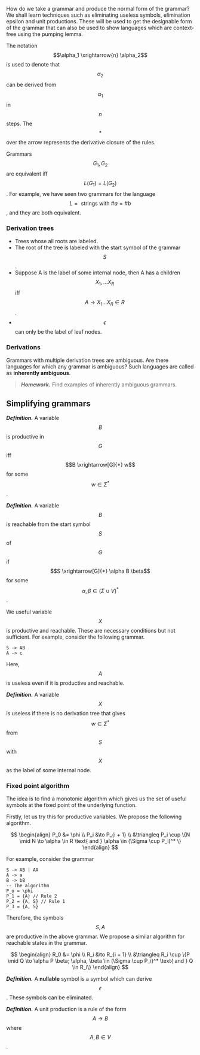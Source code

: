 <!-- # Lecture 13 -->

How do we take a grammar and produce the normal form of the grammar? We shall learn techniques such as eliminating useless symbols, elimination epsilon and unit productions. These will be used to get the designable form of the grammar that can also be used to show languages which are context-free using the pumping lemma. 

The notation $$\alpha_1 \xrightarrow{n} \alpha_2$$ is used to denote that $$\alpha_2$$ can be derived from $$\alpha_1$$ in $$n$$ steps. The $$*$$ over the arrow represents the derivative closure of the rules.

Grammars $$G_1, G_2$$ are equivalent iff $$L(G_1) = L(G_2)$$. For example, we have seen two grammars for the language $$L = \text{ strings with } \#a = \#b$$, and they are both equivalent.

### Derivation trees

- Trees whose all roots are labeled.
- The root of the tree is labeled with the start symbol of the grammar $$S$$.
- Suppose A is the label of some internal node, then A has a children $$X_1, \dots X_R$$ iff $$A \to X_1\dots X_R \in R$$.
- $$\epsilon$$ can only be the label of leaf nodes.

### Derivations

Grammars with multiple derivation trees are ambiguous. Are there languages for which any grammar is ambiguous? Such languages are called as **inherently ambiguous**.

> ***Homework.*** Find examples of inherently ambiguous grammars.

## Simplifying grammars

***Definition.*** A variable $$B$$ is productive in $$G$$ iff $$B \xrightarrow[G]{*} w$$ for some $$w \in \Sigma^*$$.

***Definition.*** A variable $$B$$ is reachable from the start symbol $$S$$ of $$G$$ if $$S \xrightarrow[G]{*} \alpha B \beta$$ for some $$\alpha, \beta \in (\Sigma \cup V)^*$$. 

We useful variable $$X$$ is productive and reachable. These are necessary conditions but not sufficient. For example, consider the following grammar.

```
S -> AB
A -> c
```

Here, $$A$$ is useless even if it is productive and reachable.

***Definition.*** A variable $$X$$ is useless if there is no derivation tree that gives $$w \in \Sigma^*$$ from $$S$$ with $$X$$ as the label of some internal node. 

### Fixed point algorithm

The idea is to find a monotonic algorithm which gives us the set of useful symbols at the fixed point of the underlying function.

Firstly, let us try this for productive variables. We propose the following algorithm.


$$
\begin{align}
P_0 &= \phi \\ 
P_i &\to P_{i + 1} \\
&\triangleq P_i \cup \{N \mid N \to \alpha \in R \text{ and } \alpha \in (\Sigma \cup P_i)^*  \}
\end{align}
$$



For example, consider the grammar

```
S -> AB | AA
A -> a
B -> bB
-- The algorithm
P_o = \phi
P_1 = {A} // Rule 2
P_2 = {A, S} // Rule 1
P_3 = {A, S}
```

Therefore, the symbols $$S, A$$ are productive in the above grammar. We propose a similar algorithm for reachable states in the grammar.


$$
\begin{align}
R_0 &= \phi \\ 
R_i &\to R_{i + 1} \\
&\triangleq R_i \cup \{P \mid Q \to \alpha P \beta; \alpha, \beta \in (\Sigma \cup P_i)^*  \text{ and } Q \in R_i\}
\end{align}
$$


***Definition.*** A **nullable** symbol is a symbol which can derive $$\epsilon$$. These symbols can be eliminated.

***Definition.*** A unit production is a rule of the form $$A \to B$$ where $$ A, B \in V$$. 